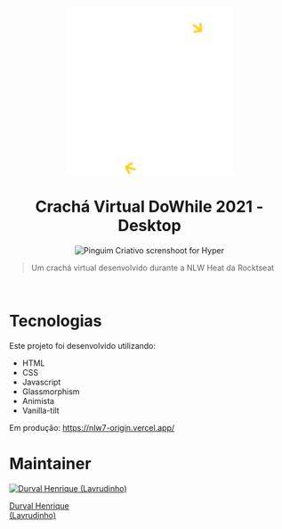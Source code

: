 <h1 align="center">
  <br>
  <img src="./assets/images/selo.svg" width="300px" alt="Selo Rocktseat" width="400">
  <br><br>
  Crachá Virtual DoWhile 2021 - Desktop
</h1>

<p align="center">
  <img alt="Pinguim Criativo screnshoot for Hyper" src="./assets/images/demo.gif">
</p>

> Um crachá virtual desenvolvido durante a NLW Heat da Rocktseat

<br>

# Tecnologias

Este projeto foi desenvolvido utilizando:

- HTML
- CSS
- Javascript
- Glassmorphism
- Animista
- Vanilla-tilt

Em produção: https://nlw7-origin.vercel.app/

# Maintainer

[![Durval Henrique (Lavrudinho)](https://github.com/Lavrudin.png?size=100)](https://github.com/Lavrudin)

[Durval Henrique<br>
(Lavrudinho)](https://github.com/Lavrudin)
